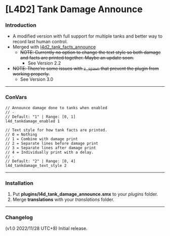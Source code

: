 # [L4D2] Tank Damage Announce

### Introduction
- A modified version with full support for multiple tanks and better way to record last human control.
- Merged with [l4d2_tank_facts_announce](https://github.com/Target5150/MoYu_Server_Stupid_Plugins/tree/master/The%20Last%20Stand/l4d2_tank_facts_announce)
	- ~~NOTE: Currently no option to change the text style so both damage and facts are printed together. Maybe an update soon.~~
		- See Version 2.2
- ~~NOTE: There're some issues with `z_spawn` that prevent the plugin from working properly.~~
	- See Version 3.0

<hr>

### ConVars
```
// Announce damage done to tanks when enabled
// -
// Default: "1" | Range: [0, 1]
l4d_tankdamage_enabled 1

// Text style for how tank facts are printed.
// 0 = Nothing
// 1 = Combine with damage print
// 2 = Separate lines before damage print
// 3 = Separate lines after damage print
// 4 = Individually print with a delay.
// -
// Default: "2" | Range: [0, 4]
l4d_tankdamage_text_style 2
```

<hr>

### Installation
1. Put **plugins/l4d_tank_damage_announce.smx** to your _plugins_ folder.
2. Merge **translations** with your _translations_ folder.

<hr>

### Changelog
(v1.0 2022/11/28 UTC+8) Initial release.
